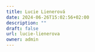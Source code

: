 ```yaml
---
title: Lucie Lienerová
date: 2024-06-26T15:02:56+02:00
description: ""
draft: false
url: lucie-lienerova
owner: admin
---
```


<!-- SECTION BREAK -->
